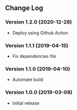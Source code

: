 ## Change Log
### Version 1.2.0 (2020-12-28)
- Deploy using Github Action
### Version 1.1.1 (2019-04-15)
- Fix dependencies file
### Version 1.1.0 (2019-04-10)
- Automate build
### Version 1.0.0 (2019-03-08)
- Initial release
